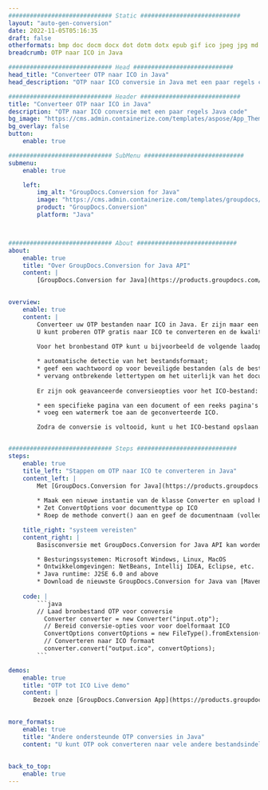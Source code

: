 ```yaml
---
############################# Static ############################
layout: "auto-gen-conversion"
date: 2022-11-05T05:16:35
draft: false
otherformats: bmp doc docm docx dot dotm dotx epub gif ico jpeg jpg md odt ott pdf png psd rtf tex tif tiff txt xps
breadcrumb: OTP naar ICO in Java

############################# Head ############################
head_title: "Converteer OTP naar ICO in Java"
head_description: "OTP naar ICO conversie in Java met een paar regels code. Converteer meer dan 160 bestandsindelingen met de GroupDocs-documentconversie-API voor Java"

############################# Header ############################
title: "Converteer OTP naar ICO in Java"
description: "OTP naar ICO conversie met een paar regels Java code"
bg_image: "https://cms.admin.containerize.com/templates/aspose/App_Themes/V3/images/bg/header1.png"
bg_overlay: false
button:
    enable: true

############################# SubMenu ############################
submenu:
    enable: true

    left:
        img_alt: "GroupDocs.Conversion for Java"
        image: "https://cms.admin.containerize.com/templates/groupdocs/images/product-logos/90x90-noborder/groupdocs-conversion-java.png"
        product: "GroupDocs.Conversion"
        platform: "Java"



############################# About ############################
about:
    enable: true
    title: "Over GroupDocs.Conversion for Java API"
    content: |
        [GroupDocs.Conversion for Java](https://products.groupdocs.com/conversion/java/) is een geavanceerde conversie-API voor bestandsindelingen voor het converteren tussen populaire afbeeldings- en documentindelingen zoals Microsoft Office, OpenDocument, PDF, HTML, e-mail, CAD. en nog veel meer met slechts een paar regels code. De native API detecteert automatisch de formaten van de originele documenten en biedt veel opties voor het aanpassen van de geconverteerde documenten. Naast de functie om informatie uit een document te extraheren, ondersteunt het standaard ook het cachen van de conversieresultaten naar de lokale schijf. Elk type cacheopslag kan echter worden ondersteund door de juiste interfaces te implementeren - Amazon S3, Dropbox, Google Drive, Windows Azure, Reddis of andere.
    

overview:
    enable: true
    content: |
        Converteer uw OTP bestanden naar ICO in Java. Er zijn maar een paar regels Java code nodig op elk platform naar keuze, zoals Windows, Linux, macOS.
        U kunt proberen OTP gratis naar ICO te converteren en de kwaliteit van de conversieresultaten te evalueren. Naast eenvoudige scripts voor bestandsconversie, kunt u meer geavanceerde opties proberen voor het laden van het OTP-bronbestand en het opslaan van de ICO-uitvoer. 
        
        Voor het bronbestand OTP kunt u bijvoorbeeld de volgende laadopties gebruiken:

        * automatische detectie van het bestandsformaat;
        * geef een wachtwoord op voor beveiligde bestanden (als de bestandsindeling dit ondersteunt);
        * vervang ontbrekende lettertypen om het uiterlijk van het document te behouden.
        
        Er zijn ook geavanceerde conversieopties voor het ICO-bestand:

        * een specifieke pagina van een document of een reeks pagina's converteren;
        * voeg een watermerk toe aan de geconverteerde ICO.

        Zodra de conversie is voltooid, kunt u het ICO-bestand opslaan in uw lokale bestandspad of in opslag van derden, zoals FTP, Amazon S3, Google Drive, Dropbox enz. Let op - om OTP te converteren tot ICO, hoeft u geen extra software te installeren, zoals MS Office, Open Office, Adobe Acrobat Reader etc.


############################# Steps ############################
steps:
    enable: true
    title_left: "Stappen om OTP naar ICO te converteren in Java"
    content_left: |
        Met [GroupDocs.Conversion for Java](https://products.groupdocs.com/conversion/java/) kunnen ontwikkelaars het OTP-bestand eenvoudig converteren naar ICO met een paar regels code.
        
        * Maak een nieuwe instantie van de klasse Converter en upload het bestand OTP met het volledige pad
        * Zet ConvertOptions voor documenttype op ICO
        * Roep de methode convert() aan en geef de documentnaam (volledig pad) en formaat (ICO) door als parameter

    title_right: "systeem vereisten"
    content_right: |
        Basisconversie met GroupDocs.Conversion for Java API kan worden gedaan met slechts een paar regels code. Onze API's worden ondersteund op alle belangrijke platforms en besturingssystemen. Voordat u de onderstaande code uitvoert, moet u ervoor zorgen dat de volgende vereisten op uw systeem zijn geïnstalleerd.

        * Besturingssystemen: Microsoft Windows, Linux, MacOS
        * Ontwikkelomgevingen: NetBeans, Intellij IDEA, Eclipse, etc.
        * Java runtime: J2SE 6.0 and above
        * Download de nieuwste GroupDocs.Conversion for Java van [Maven](https://repository.groupdocs.com/webapp/#/artifacts/browse/tree/General/repo/com/groupdocs/groupdocs-conversion)
         
    code: |
        ```java    
        // Laad bronbestand OTP voor conversie
          Converter converter = new Converter("input.otp");
          // Bereid conversie-opties voor voor doelformaat ICO
          ConvertOptions convertOptions = new FileType().fromExtension("ico").getConvertOptions();
          // Converteren naar ICO formaat
          converter.convert("output.ico", convertOptions);
        ```

demos:
    enable: true
    title: "OTP tot ICO Live demo"
    content: |
       Bezoek onze [GroupDocs.Conversion App](https://products.groupdocs.app/conversion/family) website en probeer OTP naar ICO conversie nu. De gratis demo heeft de volgende voordelen:
          

more_formats:
    enable: true
    title: "Andere ondersteunde OTP conversies in Java"
    content: "U kunt OTP ook converteren naar vele andere bestandsindelingen. Zie de lijst hieronder."
       
       
back_to_top:
    enable: true
---
```

